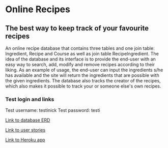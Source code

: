 # Online Recipes
## The best way to keep track of your favourite recipes

An online recipe database that contains three tables and one join table: Ingredient, Recipe and Course as well as join table RecipeIngredient. The idea of the database and its interface is to provide the end-user with an easy way to search, add, modify and remove recipes according to their liking. As an example of usage, the end-user can input the ingredients s/he has available and the site will return the ingredients that are possible with the given ingredients. The database also tracks the creator of the recipes, which also makes it possible to track your or someone else's own recipes.

### Test login and links

Test username: testinick
Test password: testi

[Link to database ERD](https://drive.google.com/open?id=1Ey5wzfgaTouMsKQO3mcsddd6m_lKUjZS "Database ERD")

[Link to user stories](https://github.com/lauriap/OnlineRecipes/blob/master/documentation/user_stories.md "Documentation - User stories")

[Link to Heroku app](https://tsoha-python-demo1.herokuapp.com/ "Online Recipes - Heroku app")
